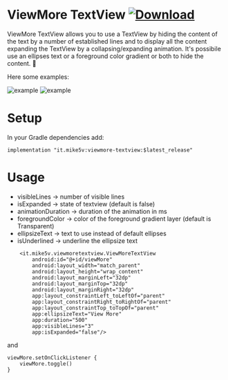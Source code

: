 # ViewMore TextView [ ![Download](https://api.bintray.com/packages/michele5valle/maven/viewmore-textview/images/download.svg) ](https://bintray.com/michele5valle/maven/viewmore-textview/_latestVersion)

ViewMore TextView allows you to use a TextView by hiding the content of the text by a number of established lines and to display all the content expanding the TextView by a collapsing/expanding animation. It's possibile use an ellipses text or a foreground color gradient or both to hide the content. 🚀

Here some examples:

![example](https://github.com/mike5v/viewmore-textview/blob/master/1.gif) ![example](https://github.com/mike5v/viewmore-textview/blob/master/2.gif)

# Setup

In your Gradle dependencies add:
```
implementation "it.mike5v:viewmore-textview:$latest_release"
```

# Usage

* visibleLines -> number of visible lines
* isExpanded -> state of textview (default is false)
* animationDuration -> duration of the animation in ms
* foregroundColor -> color of the foreground gradient layer (default is Transparent)
* ellipsizeText -> text to use instead of default ellipses
* isUnderlined -> underline the ellipsize text

```
    <it.mike5v.viewmoretextview.ViewMoreTextView
        android:id="@+id/viewMore"
        android:layout_width="match_parent"
        android:layout_height="wrap_content"
        android:layout_marginLeft="32dp"
        android:layout_marginTop="32dp"
        android:layout_marginRight="32dp"
        app:layout_constraintLeft_toLeftOf="parent"
        app:layout_constraintRight_toRightOf="parent"
        app:layout_constraintTop_toTopOf="parent"
        app:ellipsizeText="View More"
        app:duration="500"
        app:visibleLines="3"
        app:isExpanded="false"/>
```
and
```
viewMore.setOnClickListener {
    viewMore.toggle()
}
```
